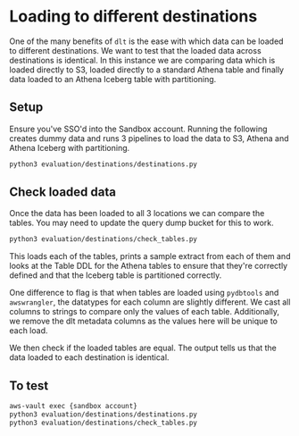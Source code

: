 # Loading to different destinations
One of the many benefits of `dlt` is the ease with which data can be loaded to different destinations. We want to test that the loaded data across destinations is identical. In this instance we are comparing data which is loaded directly to S3, loaded directly to a standard Athena table and finally data loaded to an Athena Iceberg table with partitioning.

## Setup
Ensure you've SSO'd into the Sandbox account. Running the following creates dummy data and runs 3 pipelines to load the data to S3, Athena and Athena Iceberg with partitioning.

```bash
python3 evaluation/destinations/destinations.py
``` 

## Check loaded data
Once the data has been loaded to all 3 locations we can compare the tables. You may need to update the query dump bucket for this to work.
```bash
python3 evaluation/destinations/check_tables.py
```
This loads each of the tables, prints a sample extract from each of them and looks at the Table DDL for the Athena tables to ensure that they're correctly defined and that the Iceberg table is partitioned correctly.

One difference to flag is that when tables are loaded using `pydbtools` and `awswrangler`, the datatypes for each column are slightly different. We cast all columns to strings to compare only the values of each table. Additionally, we remove the dlt metadata columns as the values here will be unique to each load.

We then check if the loaded tables are equal. The output tells us that the data loaded to each destination is identical.

## To test
```bash
aws-vault exec {sandbox account}
python3 evaluation/destinations/destinations.py
python3 evaluation/destinations/check_tables.py
```
